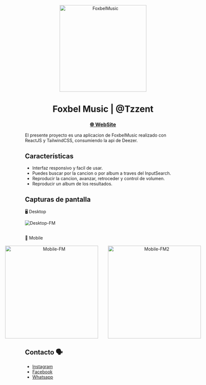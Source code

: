 <div align="center">

   <img src="https://user-images.githubusercontent.com/86677547/230540332-97de0dc9-ddb6-4045-a804-99941ef45c5e.png" alt="FoxbelMusic" width="280">

</div>

<h1 align="center">Foxbel Music | @Tzzent</h1>

<div align="center">
  <h3>
    <a target="_blank" href="https://candid-biscuit-d966fc.netlify.app/">
     🌐 WebSite
    </a>
  </h3>
</div>

El presente proyecto es una aplicacion de FoxbelMusic realizado con ReactJS y TailwindCSS, consumiendo la api de Deezer.

## Características

- Interfaz responsivo y facil de usar.
- Puedes buscar por la cancion o por album a traves del InputSearch.
- Reproducir la cancion, avanzar, retroceder y control de volumen.
- Reproducir un album de los resultados.

## Capturas de pantalla

🖥️ Desktop <br>

![Desktop-FM](https://user-images.githubusercontent.com/86677547/230538381-67edf4fb-ea6b-4e2a-a825-fd4b4fd323b2.png)

<br>
📲 Mobile <br><br>

<div style="display: flex; justify-content: center;" align="center">

  <img src="https://user-images.githubusercontent.com/86677547/230539016-0a22f6a0-89e9-46f8-a913-6e26acbee0a0.png" alt="Mobile-FM" width="300">
  &nbsp;&nbsp;&nbsp;&nbsp;&nbsp;&nbsp;&nbsp;&nbsp;
  <img src="https://user-images.githubusercontent.com/86677547/230538428-d5e3d1fb-90b0-485b-9476-fd23f888333a.png" alt="Mobile-FM2" width="300">

</div>

## Contacto 🗣️

- [Instagram](https://www.instagram.com/tzzent/)
- [Facebook](https://www.facebook.com/Tzzent/)
- [Whatsapp](https://api.whatsapp.com/send?phone=+51900899785&text=Hola!%20Puedo%20realizar%20una%20consulta?)
